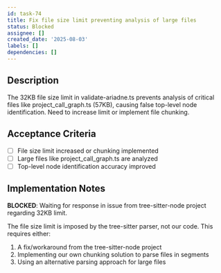 ```yaml
---
id: task-74
title: Fix file size limit preventing analysis of large files
status: Blocked
assignee: []
created_date: '2025-08-03'
labels: []
dependencies: []
---
```


## Description

The 32KB file size limit in validate-ariadne.ts prevents analysis of critical files like project_call_graph.ts (57KB), causing false top-level node identification. Need to increase limit or implement file chunking.

## Acceptance Criteria

- [ ] File size limit increased or chunking implemented
- [ ] Large files like project_call_graph.ts are analyzed
- [ ] Top-level node identification accuracy improved

## Implementation Notes

**BLOCKED**: Waiting for response in issue from tree-sitter-node project regarding 32KB limit.

The file size limit is imposed by the tree-sitter parser, not our code. This requires either:
1. A fix/workaround from the tree-sitter-node project
2. Implementing our own chunking solution to parse files in segments
3. Using an alternative parsing approach for large files
